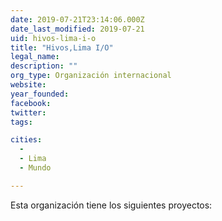 ```yaml
---
date: 2019-07-21T23:14:06.000Z
date_last_modified: 2019-07-21
uid: hivos-lima-i-o
title: "Hivos,Lima I/O"
legal_name: 
description: ""
org_type: Organización internacional
website: 
year_founded: 
facebook: 
twitter: 
tags:

cities: 
  - 
  - Lima
  - Mundo

---
```


Esta organización tiene los siguientes proyectos:


